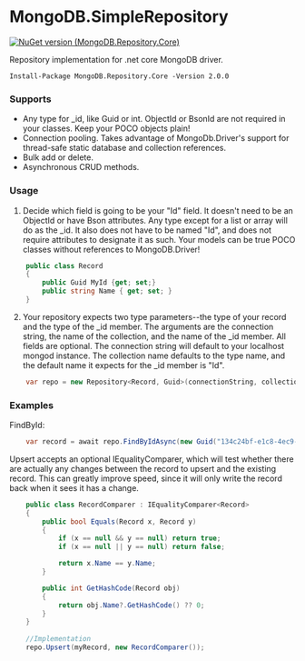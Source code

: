 # MongoDB.SimpleRepository
[![NuGet version (MongoDB.Repository.Core)](https://img.shields.io/nuget/v/MongoDB.Repository.Core.svg?style=flat-square)](https://www.nuget.org/packages/MongoDB.Repository.Core/)

Repository implementation for .net core MongoDB driver. 

```
Install-Package MongoDB.Repository.Core -Version 2.0.0 
```

### Supports
* Any type for \_id, like Guid or int. ObjectId or BsonId are not required in your classes. Keep your POCO objects plain!
* Connection pooling. Takes advantage of MongoDb.Driver's support for thread-safe static database and collection references.
* Bulk add or delete.
* Asynchronous CRUD methods.

### Usage

1. Decide which field is going to be your "Id" field. It doesn't need to be an ObjectId or have Bson attributes. Any type except for a list or array will do as the \_id. It also does not have to be named "Id", and does not require attributes to designate it as such. Your models can be true POCO classes without references to MongoDB.Driver!
```csharp
    public class Record
    {
        public Guid MyId {get; set;}
        public string Name { get; set; }
    }
```
2. Your repository expects two type parameters--the type of your record and the type of the \_id member. The arguments are the connection string, the name of the collection, and the name of the \_id member. All fields are optional. The connection string will default to your localhost mongod instance. The collection name defaults to the type name, and the default name it expects for the \_id member is "Id".
```csharp
    var repo = new Repository<Record, Guid>(connectionString, collectionName, idName);
```
### Examples
FindById:
```csharp
    var record = await repo.FindByIdAsync(new Guid("134c24bf-e1c8-4ec9-bd7e-ebbe211ebb72"));
```

Upsert accepts an optional IEqualityComparer, which will test whether there are actually any changes between the record to upsert and the existing record. This can greatly improve speed, since it will only write the record back when it sees it has a change.

```csharp
    public class RecordComparer : IEqualityComparer<Record>
    {
        public bool Equals(Record x, Record y)
        {
            if (x == null && y == null) return true;
            if (x == null || y == null) return false;

            return x.Name == y.Name;
        }

        public int GetHashCode(Record obj)
        {
            return obj.Name?.GetHashCode() ?? 0;
        }
    }
    
    //Implementation
    repo.Upsert(myRecord, new RecordComparer());
```
